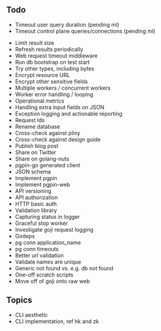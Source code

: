 ## Todo

- Timeout user query duration (pending ml)
- Timeout control plane queries/connections (pending ml)
* Limit result size
* Refresh results periodically
* Web request timeout middleware
* Run db bootstrap on test start
* Try other types, including bytes
* Encrypt resource URL
* Encrypt other sensitive fields
* Multiple workers / concurrent workers
* Worker error handling / looping
* Operational metrics
* Handling extra input fields on JSON
* Exception logging and actionable reporting
* Request Ids
* Rename database
* Cross-check against pliny
* Cross-check against design guide
* Publish blog post
* Share on Twitter
* Share on golang-nuts
* pgpin-go generated client
* JSON schema
* Implement pgpin
* Implement pgpin-web
* API versioning
* API authorization
* HTTP basic auth
* Validation library
* Capturing status in logger
* Graceful stop worker
* Investigate goji request logging
* Godeps 
* pg conn application_name
* pg conn timeouts
* Better url validation
* Validate names are unique
* Generic not found vs. e.g. db not found
* One-off scratch scripts
* Move off of goji onto raw web

## Topics

* CLI aesthetic
* CLI implementation, ref hk and zk
